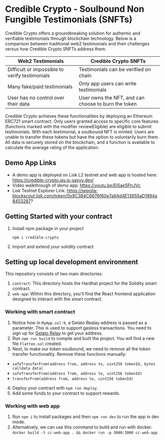 # Credible Crypto - Soulbound Non Fungible Testimonials (SNFTs)

Credible Crypto offers a groundbreaking solution for authentic and verifiable testimonials through blockchain technology. Below is a comparison between traditional web2 testimonials and their challenges versus how Credible Crypto SNFTs address them.


| Web2 Testimonials                              | Credible Crypto SNFTs                               |
| ---------------------------------------------- | --------------------------------------------------- |
| Difficult or impossible to verify testimonials | Testimonials can be verified on chain               |
| Many fake/paid testimonials                    | Only app users can write testimonials               |
| User has no control over their data            | User owns the NFT, and can choose to burn the token |

Credible Crypto achieves these functionalities by deploying an Ethereum ERC721 smart contract. Only users granted access to specific core features (functions marked with the modifier reviewEligible) are eligible to submit testimonials. With each testimonial, a soulbound NFT is minted. Users are unable to transfer these tokens but have the option to voluntarily burn them. All data is securely stored on the blockchain, and a function is available to calculate the average rating of the application.

## Demo App Links

- A demo app is deployed on Lisk L2 testnet and web app is hosted here: https://credible-crypto.jay.is-savvy.dev/
- Video walkthrough of demo app: https://youtu.be/EI5ae5PnJVc
- Lisk Testnet Explorer Link: https://sepolia-blockscout.lisk.com/token/0x9C384C6676f60e7a6Ad4E13655aD1894a8453287?


## Getting Started with your contract

1. Install npm package in your project 

    `npm i credible-crypto`

2. Import and extend your solidity contract

## Setting up local development environment

This repository consists of two main directories:

1. `contract`: This directory hosts the Hardhat project for the Solidity smart contract.
2. `web-app`: Within this directory, you'll find the React frontend application designed to interact with the smart contract.


### Working with smart contract
1. Notice how in `MyApp.sol:9`, a Gelato Realay address is passed as a parameter. This is used to support gasless transactions. You need to sign up for [Gelato Relay](https://www.gelato.network/relay) to get your address.
1. Run `npm run build` to compile and built the project. You will find a new file `Flatten.sol` created.
2. Next, to make our token soulbound, we need to remove all the token transfer functionality. Remove these functions manually:
- `safeTransferFrom(address from, address to, uint256 tokenId, bytes calldata data)`
- `safeTransferFrom(address from, address to, uint256 tokenId)`
- `transferFrom(address from, address to, uint256 tokenId)`
4. Deploy your contract with `npm run deploy`. 
5. Add some funds to your contract to support rewards. 

### Working with web app
1. Run `npm i` to install packages and then `npm run dev` to run the app in dev mode.
2. Alternatively, we can use this command to build and run with docker: `docker build -t cc-web-app . && docker run -p 3000:3000 cc-web-app`